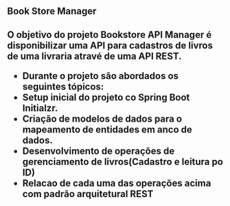<h2>Book Store Manager<h2/>

O objetivo do projeto Bookstore API Manager é disponibilizar uma API para cadastros
de livros de uma livraria atravé de uma API REST.

* Durante o projeto são abordados os seguintes tópicos: 
* Setup inicial do projeto co Spring Boot Initialzr.
* Criação de modelos de dados para o mapeamento de entidades em anco de dados.
* Desenvolvimento de operações de gerenciamento de livros(Cadastro e leitura po ID)
* Relacao de cada uma das operações acima com padrão arquitetural REST